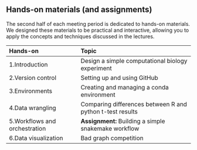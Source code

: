 ## Hands-on materials (and assignments)

The second half of each meeting period is dedicated to hands-on materials.
We designed these materials to be practical and interactive, allowing you to apply the concepts and techniques discussed in the lectures.

| Hands-on | Topic |
| :------- | :---- |
| 1.Introduction | Design a simple computational biology experiment |
| 2.Version control | Setting up and using GitHub |
| 3.Environments | Creating and managing a conda environment |
| 4.Data wrangling | Comparing differences between R and python t-test results |
| 5.Workflows and orchestration | **Assignment:** Building a simple snakemake workflow |
| 6.Data visualization | Bad graph competition |
